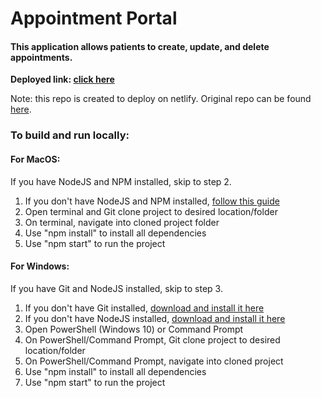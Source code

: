 # Appointment Portal

#### This application allows patients to create, update, and delete appointments.

**Deployed link: [click here](https://pensive-wozniak-e45ab7.netlify.app/)**

Note: this repo is created to deploy on netlify. Original repo can be found [here](https://github.com/hgtruong/TeleonHealth-Appointment).

### To build and run locally: 

#### For MacOS: 

If you have NodeJS and NPM installed, skip to step 2.

1. If you don't have NodeJS and NPM installed, [follow this guide](https://treehouse.github.io/installation-guides/mac/node-mac.html)
2. Open terminal and Git clone project to desired location/folder
3. On terminal, navigate into cloned project folder
4. Use "npm install" to install all dependencies
5. Use "npm start" to run the project

#### For Windows:

If you have Git and NodeJS installed, skip to step 3.

1. If you don't have Git installed, [download and install it here](https://gitforwindows.org/)
2. If you don't have NodeJS installed, [download and install it here](https://nodejs.org/en/download/)
3. Open PowerShell (Windows 10) or Command Prompt
4. On PowerShell/Command Prompt, Git clone project to desired location/folder
5. On PowerShell/Command Prompt, navigate into cloned project
6. Use "npm install" to install all dependencies
7. Use "npm start" to run the project
